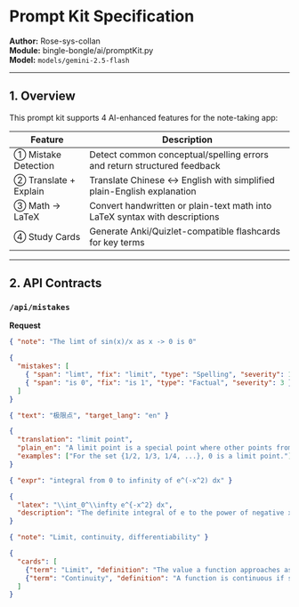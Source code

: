 # Prompt Kit Specification

**Author:** Rose-sys-collan  
**Module:** bingle-bongle/ai/promptKit.py  
**Model:** `models/gemini-2.5-flash`

---

## 1. Overview

This prompt kit supports 4 AI-enhanced features for the note-taking app:

| Feature | Description |
|----------|--------------|
| ① Mistake Detection | Detect common conceptual/spelling errors and return structured feedback |
| ② Translate + Explain | Translate Chinese ↔ English with simplified plain-English explanation |
| ③ Math → LaTeX | Convert handwritten or plain-text math into LaTeX syntax with descriptions |
| ④ Study Cards | Generate Anki/Quizlet-compatible flashcards for key terms |

---

## 2. API Contracts

### `/api/mistakes`
**Request**
```json
{ "note": "The limt of sin(x)/x as x -> 0 is 0" 

{
  "mistakes": [
    { "span": "limt", "fix": "limit", "type": "Spelling", "severity": 1 },
    { "span": "is 0", "fix": "is 1", "type": "Factual", "severity": 3 }
  ]
}

{ "text": "极限点", "target_lang": "en" }

{
  "translation": "limit point",
  "plain_en": "A limit point is a special point where other points from the set get very close.",
  "examples": ["For the set {1/2, 1/3, 1/4, ...}, 0 is a limit point."]
}

{ "expr": "integral from 0 to infinity of e^(-x^2) dx" }

{
  "latex": "\\int_0^\\infty e^{-x^2} dx",
  "description": "The definite integral of e to the power of negative x squared from 0 to infinity."
}

{ "note": "Limit, continuity, differentiability" }

{
  "cards": [
    {"term": "Limit", "definition": "The value a function approaches as input approaches a point."},
    {"term": "Continuity", "definition": "A function is continuous if small input changes make small output changes."}
  ]
}


